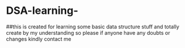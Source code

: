 # DSA-learning-
##this is created for learning some basic data structure stuff and totally create by my understanding so please if anyone have any doubts or changes kindly contact me
